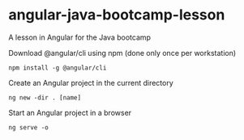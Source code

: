 # angular-java-bootcamp-lesson
A lesson in Angular for the Java bootcamp

Download @angular/cli using npm (done only once per workstation)

    npm install -g @angular/cli

Create an Angular project in the current directory

    ng new -dir . [name]

Start an Angular project in a browser

    ng serve -o 